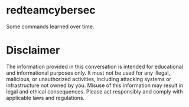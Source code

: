 # redteamcybersec
Some commands learned over time.

# Disclaimer
The information provided in this conversation is intended for educational and informational purposes only. It must not be used for any illegal, malicious, or unauthorized activities, including attacking systems or infrastructure not owned by you. Misuse of this information may result in legal and ethical consequences. Please act responsibly and comply with applicable laws and regulations.
